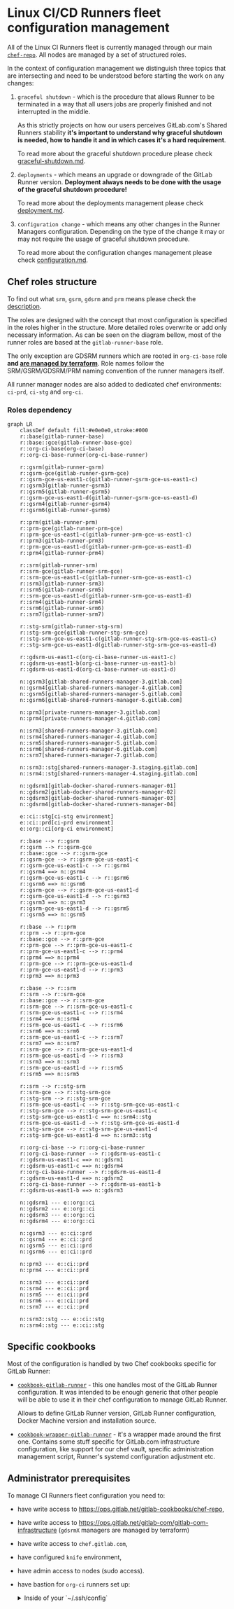 # Linux CI/CD Runners fleet configuration management

All of the Linux CI Runners fleet is currently managed through our main
[`chef-repo`](https://ops.gitlab.net/gitlab-cookbooks/chef-repo/).
All nodes are managed by a set of structured roles.

In the context of configuration management we distinguish three topics that are intersecting and need to be understood
before starting the work on any changes:

1. `graceful shutdown` - which is the procedure that allows Runner to be terminated in a way that all users jobs are
   properly finished and not interrupted in the middle.

    As this strictly projects on how our users perceives GitLab.com's Shared Runners stability **it's important to
    understand why graceful shutdown is needed, how to handle it and in which cases it's a hard requirement**.

    To read more about the graceful shutdown procedure please check [graceful-shutdown.md](graceful-shutdown.md).

1. `deployments` - which means an upgrade or downgrade of the GitLab Runner version. **Deployment always needs to be
   done with the usage of the graceful shutdown procedure!**

    To read more about the deployments management please check [deployment.md](deployment.md).

1. `configuration change` - which means any other changes in the Runner Managers configuration. Depending on the type
   of the change it may or may not require the usage of graceful shutdown procedure.

    To read more about the configuration changes management please check [configuration.md](configuration.md).

## Chef roles structure

To find out what `srm`, `gsrm`, `gdsrm` and `prm` means please check the [description](../README.md#runner-descriptions).

The roles are designed with the concept that most configuration is specified in the roles
higher in the structure. More detailed roles overwrite or add only necessary information. As can be seen
on the diagram bellow, most of the runner roles are based at the `gitlab-runner-base` role.

The only exception are GDSRM runners which are rooted in `org-ci-base` role
**and [are managed by terraform](https://ops.gitlab.net/gitlab-com/gitlab-com-infrastructure/-/tree/master/environments/org-ci)**.
Role names follow the SRM/GSRM/GDSRM/PRM naming convention of the runner managers itself.

All runner manager nodes are also added to dedicated chef environments: `ci-prd`, `ci-stg` and `org-ci`.

### Roles dependency

```mermaid
graph LR
    classDef default fill:#e0e0e0,stroke:#000
    r::base(gitlab-runner-base)
    r::base::gce(gitlab-runner-base-gce)
    r::org-ci-base(org-ci-base)
    r::org-ci-base-runner(org-ci-base-runner)

    r::gsrm(gitlab-runner-gsrm)
    r::gsrm-gce(gitlab-runner-gsrm-gce)
    r::gsrm-gce-us-east1-c(gitlab-runner-gsrm-gce-us-east1-c)
    r::gsrm3(gitlab-runner-gsrm3)
    r::gsrm5(gitlab-runner-gsrm5)
    r::gsrm-gce-us-east1-d(gitlab-runner-gsrm-gce-us-east1-d)
    r::gsrm4(gitlab-runner-gsrm4)
    r::gsrm6(gitlab-runner-gsrm6)

    r::prm(gitlab-runner-prm)
    r::prm-gce(gitlab-runner-prm-gce)
    r::prm-gce-us-east1-c(gitlab-runner-prm-gce-us-east1-c)
    r::prm3(gitlab-runner-prm3)
    r::prm-gce-us-east1-d(gitlab-runner-prm-gce-us-east1-d)
    r::prm4(gitlab-runner-prm4)

    r::srm(gitlab-runner-srm)
    r::srm-gce(gitlab-runner-srm-gce)
    r::srm-gce-us-east1-c(gitlab-runner-srm-gce-us-east1-c)
    r::srm3(gitlab-runner-srm3)
    r::srm5(gitlab-runner-srm5)
    r::srm-gce-us-east1-d(gitlab-runner-srm-gce-us-east1-d)
    r::srm4(gitlab-runner-srm4)
    r::srm6(gitlab-runner-srm6)
    r::srm7(gitlab-runner-srm7)

    r::stg-srm(gitlab-runner-stg-srm)
    r::stg-srm-gce(gitlab-runner-stg-srm-gce)
    r::stg-srm-gce-us-east1-c(gitlab-runner-stg-srm-gce-us-east1-c)
    r::stg-srm-gce-us-east1-d(gitlab-runner-stg-srm-gce-us-east1-d)

    r::gdsrm-us-east1-c(org-ci-base-runner-us-east1-c)
    r::gdsrm-us-east1-b(org-ci-base-runner-us-east1-b)
    r::gdsrm-us-east1-d(org-ci-base-runner-us-east1-d)

    n::gsrm3[gitlab-shared-runners-manager-3.gitlab.com]
    n::gsrm4[gitlab-shared-runners-manager-4.gitlab.com]
    n::gsrm5[gitlab-shared-runners-manager-5.gitlab.com]
    n::gsrm6[gitlab-shared-runners-manager-6.gitlab.com]

    n::prm3[private-runners-manager-3.gitlab.com]
    n::prm4[private-runners-manager-4.gitlab.com]

    n::srm3[shared-runners-manager-3.gitlab.com]
    n::srm4[shared-runners-manager-4.gitlab.com]
    n::srm5[shared-runners-manager-5.gitlab.com]
    n::srm6[shared-runners-manager-6.gitlab.com]
    n::srm7[shared-runners-manager-7.gitlab.com]

    n::srm3::stg[shared-runners-manager-3.staging.gitlab.com]
    n::srm4::stg[shared-runners-manager-4.staging.gitlab.com]

    n::gdsrm1[gitlab-docker-shared-runners-manager-01]
    n::gdsrm2[gitlab-docker-shared-runners-manager-02]
    n::gdsrm3[gitlab-docker-shared-runners-manager-03]
    n::gdsrm4[gitlab-docker-shared-runners-manager-04]

    e::ci::stg[ci-stg environment]
    e::ci::prd[ci-prd environment]
    e::org::ci[org-ci environment]

    r::base --> r::gsrm
    r::gsrm --> r::gsrm-gce
    r::base::gce --> r::gsrm-gce
    r::gsrm-gce --> r::gsrm-gce-us-east1-c
    r::gsrm-gce-us-east1-c --> r::gsrm4
    r::gsrm4 ==> n::gsrm4
    r::gsrm-gce-us-east1-c --> r::gsrm6
    r::gsrm6 ==> n::gsrm6
    r::gsrm-gce --> r::gsrm-gce-us-east1-d
    r::gsrm-gce-us-east1-d --> r::gsrm3
    r::gsrm3 ==> n::gsrm3
    r::gsrm-gce-us-east1-d --> r::gsrm5
    r::gsrm5 ==> n::gsrm5

    r::base --> r::prm
    r::prm --> r::prm-gce
    r::base::gce --> r::prm-gce
    r::prm-gce --> r::prm-gce-us-east1-c
    r::prm-gce-us-east1-c --> r::prm4
    r::prm4 ==> n::prm4
    r::prm-gce --> r::prm-gce-us-east1-d
    r::prm-gce-us-east1-d --> r::prm3
    r::prm3 ==> n::prm3

    r::base --> r::srm
    r::srm --> r::srm-gce
    r::base::gce --> r::srm-gce
    r::srm-gce --> r::srm-gce-us-east1-c
    r::srm-gce-us-east1-c --> r::srm4
    r::srm4 ==> n::srm4
    r::srm-gce-us-east1-c --> r::srm6
    r::srm6 ==> n::srm6
    r::srm-gce-us-east1-c --> r::srm7
    r::srm7 ==> n::srm7
    r::srm-gce --> r::srm-gce-us-east1-d
    r::srm-gce-us-east1-d --> r::srm3
    r::srm3 ==> n::srm3
    r::srm-gce-us-east1-d --> r::srm5
    r::srm5 ==> n::srm5

    r::srm --> r::stg-srm
    r::srm-gce --> r::stg-srm-gce
    r::stg-srm --> r::stg-srm-gce
    r::srm-gce-us-east1-c --> r::stg-srm-gce-us-east1-c
    r::stg-srm-gce --> r::stg-srm-gce-us-east1-c
    r::stg-srm-gce-us-east1-c ==> n::srm4::stg
    r::srm-gce-us-east1-d --> r::stg-srm-gce-us-east1-d
    r::stg-srm-gce --> r::stg-srm-gce-us-east1-d
    r::stg-srm-gce-us-east1-d ==> n::srm3::stg

    r::org-ci-base --> r::org-ci-base-runner
    r::org-ci-base-runner --> r::gdsrm-us-east1-c
    r::gdsrm-us-east1-c ==> n::gdsrm1
    r::gdsrm-us-east1-c ==> n::gdsrm4
    r::org-ci-base-runner --> r::gdsrm-us-east1-d
    r::gdsrm-us-east1-d ==> n::gdsrm2
    r::org-ci-base-runner --> r::gdsrm-us-east1-b
    r::gdsrm-us-east1-b ==> n::gdsrm3

    n::gdsrm1 --- e::org::ci
    n::gdsrm2 --- e::org::ci
    n::gdsrm3 --- e::org::ci
    n::gdsrm4 --- e::org::ci

    n::gsrm3 --- e::ci::prd
    n::gsrm4 --- e::ci::prd
    n::gsrm5 --- e::ci::prd
    n::gsrm6 --- e::ci::prd

    n::prm3 --- e::ci::prd
    n::prm4 --- e::ci::prd

    n::srm3 --- e::ci::prd
    n::srm4 --- e::ci::prd
    n::srm5 --- e::ci::prd
    n::srm6 --- e::ci::prd
    n::srm7 --- e::ci::prd

    n::srm3::stg --- e::ci::stg
    n::srm4::stg --- e::ci::stg
```

## Specific cookbooks

Most of the configuration is handled by two Chef cookbooks specific for GitLab Runner:

- [`cookbook-gitlab-runner`](https://gitlab.com/gitlab-cookbooks/cookbook-gitlab-runner) - this one handles most of the
  GitLab Runner configuration. It was intended to be enough generic that other people will be able to use it in their
  chef configuration to manage GitLab Runner.

    Allows to define GitLab Runner version, GitLab Runner configuration, Docker Machine version and installation source.

- [`cookbook-wrapper-gitlab-runner`](https://gitlab.com/gitlab-cookbooks/cookbook-wrapper-gitlab-runner/) - it's
  a wrapper made around the first one. Contains some stuff specific for GitLab.com infrastructure configuration, like
  support for our chef vault, specific administration management script, Runner's systemd configuration adjustment etc.

## Administrator prerequisites

To manage CI Runners fleet configuration you need to:

- have write access to https://ops.gitlab.net/gitlab-cookbooks/chef-repo,
- have write access to https://ops.gitlab.net/gitlab-com/gitlab-com-infrastructure (`gdsrmX` managers are managed by terraform) 
- have write access to `chef.gitlab.com`,
- have configured `knife` environment,
- have admin access to nodes (sudo access).
- have bastion for `org-ci` runners set up:

    <details>
    <summary> Inside of your `~/.ssh/config`</summary>

    ```ini
    # gitlab-org-ci boxes
    Host *.gitlab-org-ci-0d24e2.internal
    ProxyJump     lb-bastion.org-ci.gitlab.com
    ```

    </details>

